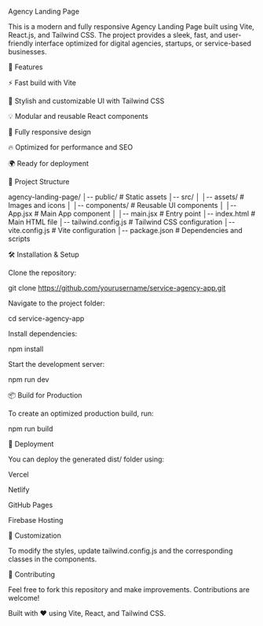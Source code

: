 Agency Landing Page

This is a modern and fully responsive Agency Landing Page built using Vite, React.js, and Tailwind CSS. The project provides a sleek, fast, and user-friendly interface optimized for digital agencies, startups, or service-based businesses.

🚀 Features

⚡ Fast build with Vite

🎨 Stylish and customizable UI with Tailwind CSS

💡 Modular and reusable React components

📱 Fully responsive design

🔥 Optimized for performance and SEO

🌍 Ready for deployment

📂 Project Structure

agency-landing-page/
│-- public/          # Static assets
│-- src/
│   │-- assets/      # Images and icons
│   │-- components/  # Reusable UI components
│   │-- App.jsx      # Main App component
│   │-- main.jsx     # Entry point
│-- index.html       # Main HTML file
│-- tailwind.config.js # Tailwind CSS configuration
│-- vite.config.js   # Vite configuration
│-- package.json     # Dependencies and scripts

🛠 Installation & Setup

Clone the repository:

git clone https://github.com/yourusername/service-agency-app.git

Navigate to the project folder:

cd service-agency-app

Install dependencies:

npm install

Start the development server:

npm run dev

📦 Build for Production

To create an optimized production build, run:

npm run build

🚀 Deployment

You can deploy the generated dist/ folder using:

Vercel

Netlify

GitHub Pages

Firebase Hosting

🎨 Customization

To modify the styles, update tailwind.config.js and the corresponding classes in the components.

🤝 Contributing

Feel free to fork this repository and make improvements. Contributions are welcome!


Built with ❤️ using Vite, React, and Tailwind CSS.

